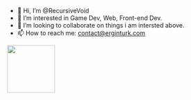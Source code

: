 - 👋 Hi, I’m @RecursiveVoid
- 👀 I’m interested in Game Dev, Web, Front-end Dev. 
- 💞️ I’m looking to collaborate on things i am intersted above.
- 📫 How to reach me: contact@erginturk.com

<!---
RecursiveVoid/RecursiveVoid is a ✨ special ✨ repository because its `README.md` (this file) appears on your GitHub profile.
You can click the Preview link to take a look at your changes.
--->
<img height=110 align="center" src="https://github-readme-stats.vercel.app/api/top-langs?username=RecursiveVoid&layout=compact&langs_count=8&card_width=300" />
